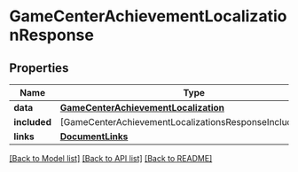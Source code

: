 # GameCenterAchievementLocalizationResponse

## Properties
Name | Type | Description | Notes
------------ | ------------- | ------------- | -------------
**data** | [**GameCenterAchievementLocalization**](GameCenterAchievementLocalization.md) |  | 
**included** | [GameCenterAchievementLocalizationsResponseIncludedInner] |  | [optional] 
**links** | [**DocumentLinks**](DocumentLinks.md) |  | 

[[Back to Model list]](../README.md#documentation-for-models) [[Back to API list]](../README.md#documentation-for-api-endpoints) [[Back to README]](../README.md)


